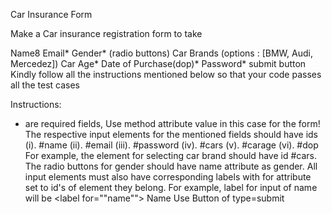 Car Insurance Form

Make a Car insurance registration form to take

Name8
Email*
Gender* (radio buttons)
Car Brands (options : [BMW, Audi, Mercedez])
Car Age*
Date of Purchase(dop)*
Password*
submit button
Kindly follow all the instructions mentioned below so that your code passes all the test cases

Instructions:

* are required fields,
Use method attribute value in this case for the form!
The respective input elements for the mentioned fields should have ids (i). #name (ii). #email (iii). #password (iv). #cars (v). #carage (vi). #dop For example, the element for selecting car brand should have id #cars.
The radio buttons for gender should have name attribute as gender.
All input elements must also have corresponding labels with for attribute set to id's of element they belong. For example, label for input of name will be <label for=""name""> Name</label>
Use Button of type=submit
